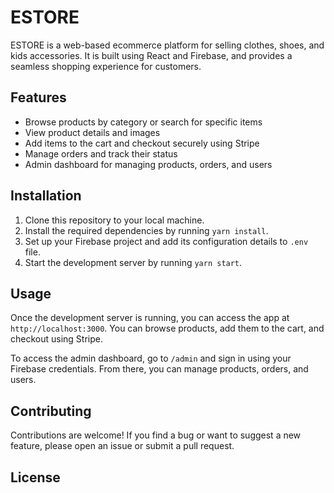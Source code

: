 # ESTORE

ESTORE is a web-based ecommerce platform for selling clothes, shoes, and kids accessories. It is built using React and Firebase, and provides a seamless shopping experience for customers.

## Features

- Browse products by category or search for specific items
- View product details and images
- Add items to the cart and checkout securely using Stripe
- Manage orders and track their status
- Admin dashboard for managing products, orders, and users

## Installation

1. Clone this repository to your local machine.
2. Install the required dependencies by running `yarn install`.
3. Set up your Firebase project and add its configuration details to `.env` file.
4. Start the development server by running `yarn start`.

## Usage

Once the development server is running, you can access the app at `http://localhost:3000`. You can browse products, add them to the cart, and checkout using Stripe.

To access the admin dashboard, go to `/admin` and sign in using your Firebase credentials. From there, you can manage products, orders, and users.

## Contributing

Contributions are welcome! If you find a bug or want to suggest a new feature, please open an issue or submit a pull request.

## License
